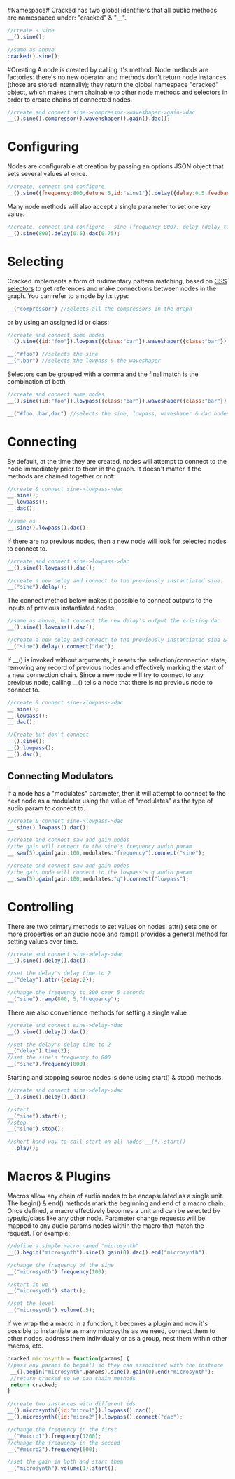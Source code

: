 #Namespace#
Cracked has two global identifiers that all public methods are namespaced under: "cracked" &amp; "__".
```javascript
//create a sine
__().sine();

//same as above
cracked().sine();
```
#Creating
A node is created by calling it's method. Node methods are factories: there's no new operator and methods don't return node instances (those are stored internally); they return the global namespace "cracked" object, which makes them chainable to other node methods and selectors in order to create chains of connected nodes.

```javascript
//create and connect sine->compressor->waveshaper->gain->dac
__().sine().compressor().wavehshaper().gain().dac();
```
# Configuring #
Nodes are configurable at creation by passing an options JSON object that sets
several values at once. 
```javascript
//create, connect and configure
__().sine({frequency:800,detune:5,id:"sine1"}).delay({delay:0.5,feedback:0.75}).dac();
```
Many node methods will also accept a single parameter to set one key value. 
```javascript
//create, connect and configure - sine (frequency 800), delay (delay time 0.5) and system out (gain 0.5)
__().sine(800).delay(0.5).dac(0.75);
```

#  Selecting
Cracked implements a form of rudimentary pattern matching, based on [CSS selectors](http://www.sitepoint.com/web-foundations/css-selectors/) to get references and make connections between nodes in the graph. You can refer to a node by its type:
```javascript
__("compressor") //selects all the compressors in the graph
```
or by using an assigned id or class:
  ```javascript
//create and connect some nodes
__().sine({id:"foo"}).lowpass({class:"bar"}).waveshaper({class:"bar"}).dac();

__("#foo") //selects the sine
__(".bar") //selects the lowpass & the waveshaper
  ```
  Selectors can be grouped with a comma and the final match is the combination of both
  ```javascript
//create and connect some nodes
__().sine({id:"foo"}).lowpass({class:"bar"}).waveshaper({class:"bar"}).dac();

__("#foo,.bar,dac") //selects the sine, lowpass, waveshaper & dac nodes
  ```
 
# Connecting #
 By default, at the time they are created, nodes will attempt to connect
 to the node immediately prior to them in the graph. It doesn't matter if
 the methods are chained together or not:
 
  ```javascript
//create & connect sine->lowpass->dac
__.sine();
__.lowpass();
__.dac();

//same as
__.sine().lowpass().dac();
  ```

 If there are no previous nodes, then a new node will look for selected nodes to
 connect to.
  ```javascript
//create and connect sine->lowpass->dac
__().sine().lowpass().dac();

//create a new delay and connect to the previously instantiated sine.
__("sine").delay();
  ```

 The connect method below makes it possible to connect outputs to the inputs of
 previous instantiated nodes.
  ```javascript
 //same as above, but connect the new delay's output the existing dac
 __().sine().lowpass().dac();

 //create a new delay and connect to the previously instantiated sine & dac
 __("sine").delay().connect("dac");
  ```

 If __() is invoked without arguments, it resets the
 selection/connection state, removing any record of previous nodes and
 effectively marking the start of a new connection chain. Since a new node
 will try to connect to any previous node, calling __() tells a node that
 there is no previous node to connect to.
  ```javascript
 //create & connect sine->lowpass->dac
 __.sine();
 __.lowpass();
 __.dac();

 //Create but don't connect
 __().sine();
 __().lowpass();
 __().dac();
  ```
## Connecting Modulators ##
 If a node has a "modulates" parameter, then it will attempt to
 connect to the next node as a modulator using the value of "modulates"
 as the type of audio param to connect to.
  ```javascript
 //create & connect sine->lowpass->dac
 __.sine().lowpass().dac();

 //create and connect saw and gain nodes
 //the gain will connect to the sine's frequency audio param
 __.saw(5).gain(gain:100,modulates:"frequency").connect("sine");

 //create and connect saw and gain nodes
 //the gain node will connect to the lowpass's q audio param
 __.saw(5).gain(gain:100,modulates:"q").connect("lowpass");

  ```
# Controlling #

There are two primary methods to set values on nodes: attr() sets one or more properties on an audio node and ramp() provides a general method for setting values over time.
```javascript
//create and connect sine->delay->dac
__().sine().delay().dac();

//set the delay's delay time to 2
__("delay").attr({delay:2});

//change the frequency to 800 over 5 seconds
__("sine").ramp(800, 5,"frequency");
``` 
There are also convenience methods for setting a single value
```javascript
//create and connect sine->delay->dac
__().sine().delay().dac();

//set the delay's delay time to 2
__("delay").time(2);
//set the sine's frequency to 800
__("sine").frequency(800);
``` 
Starting and stopping source nodes is done using start() & stop() methods.
```javascript
//create and connect sine->delay->dac
__().sine().delay().dac();

//start
__("sine").start();
//stop
__("sine").stop();

//short hand way to call start on all nodes __(*).start() 
__.play(); 
``` 
# Macros &amp; Plugins #
  Macros allow any chain of audio nodes to be encapsulated as a single unit.
  The begin() & end() methods mark the beginning and end of a macro chain. 
  Once defined, a macro effectively becomes a unit and can be selected by 
  type/id/class like any other node. Parameter change requests will be mapped 
  to any audio params nodes within the macro that match the request. For example:
  ```javascript
  //define a simple macro named "microsynth"
  __().begin("microsynth").sine().gain(0).dac().end("microsynth");
 
  //change the frequency of the sine
  __("microsynth").frequency(100);
 
  //start it up
  __("microsynth").start();
 
  //set the level
  __("microsynth").volume(.5);
  ```
  If we wrap the a macro in a function, it becomes a plugin and now it's possible
  to instantiate as many microsyths as we need, connect them to other nodes,
  address them individually or as a group, nest them within other macros, etc.
  ```javascript
  cracked.microsynth = function(params) {
  //pass any params to begin() so they can associated with the instance
   __().begin("microsynth",params).sine().gain(0).end("microsynth");
   //return cracked so we can chain methods
   return cracked;
  }
 
  //create two instances with different ids
  __().microsynth({id:"micro1"}).lowpass().dac();
  __().microsynth({id:"micro2"}).lowpass().connect("dac");
 
  //change the frequency in the first
  __("#micro1").frequency(1200);
  //change the frequency in the second
  __("#micro2").frequency(600);
 
  //set the gain in both and start them
  __("microsynth").volume(1).start();
  ```
